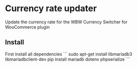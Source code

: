 # Currency rate updater
Update the currency rate for the WBW Currency Switcher for WooCommerce plugin

## Install
First install all dependencies
´´´
sudo apt-get install libmariadb3 libmariadbclient-dev
pip install mariadb dotenv phpserialize
´´´